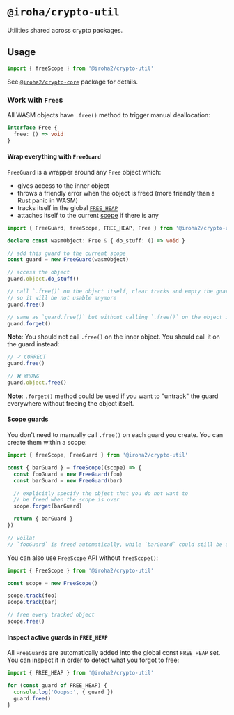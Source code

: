 # `@iroha/crypto-util`

Utilities shared across crypto packages.

## Usage

```ts
import { freeScope } from '@iroha2/crypto-util'
```

See [`@iroha2/crypto-core`](https://github.com/hyperledger/iroha-javascript/tree/iroha2/packages/crypto/packages/core) package for details.

### Work with `Free`s

All WASM objects have `.free()` method to trigger manual deallocation:

```ts
interface Free {
  free: () => void
}
```

#### Wrap everything with `FreeGuard`

`FreeGuard` is a wrapper around any `Free` object which:

- gives access to the inner object
- throws a friendly error when the object is freed (more friendly than a Rust panic in WASM)
- tracks itself in the global [`FREE_HEAP`](#inspect-active-guards-in-freeheap)
- attaches itself to the current [scope](#scope-guards) if there is any

```ts
import { FreeGuard, freeScope, FREE_HEAP, Free } from '@iroha2/crypto-util'

declare const wasmObject: Free & { do_stuff: () => void }

// add this guard to the current scope
const guard = new FreeGuard(wasmObject)

// access the object
guard.object.do_stuff()

// call `.free()` on the object itself, clear tracks and empty the guard,
// so it will be not usable anymore
guard.free()

// same as `guard.free()` but without calling `.free()` on the object itself
guard.forget()
```

**Note**: You should not call `.free()` on the inner object. You should call it on the guard instead:

```ts
// ✓ CORRECT
guard.free()

// ❌ WRONG
guard.object.free()
```

**Note**: `.forget()` method could be used if you want to "untrack" the guard everywhere without freeing the object itself.

#### Scope guards

You don't need to manually call `.free()` on each guard you create. You can create them within a scope:

```ts
import { freeScope, FreeGuard } from '@iroha2/crypto-util'

const { barGuard } = freeScope((scope) => {
  const fooGuard = new FreeGuard(foo)
  const barGuard = new FreeGuard(bar)

  // explicitly specify the object that you do not want to 
  // be freed when the scope is over
  scope.forget(barGuard)

  return { barGuard }
})

// voila!
// `fooGuard` is freed automatically, while `barGuard` could still be used here
```

You can also use `FreeScope` API without `freeScope()`:

```ts
import { FreeScope } from '@iroha2/crypto-util'

const scope = new FreeScope()

scope.track(foo)
scope.track(bar)

// free every tracked object
scope.free()
```

#### Inspect active guards in `FREE_HEAP`

All `FreeGuard`s are automatically added into the global const `FREE_HEAP` set. You can inspect it in order to detect what you forgot to free:

```ts
import { FREE_HEAP } from '@iroha2/crypto-util'

for (const guard of FREE_HEAP) {
  console.log('Ooops:', { guard })
  guard.free()
}
```
